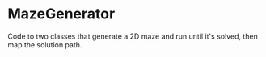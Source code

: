 # MazeGenerator
Code to two classes that generate a 2D maze and run until it's solved, then map the solution path.
